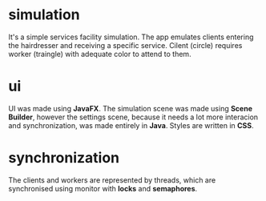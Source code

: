 # simulation
It's a simple services facility simulation. The app emulates clients entering the hairdresser and receiving a specific service. Cilent (circle) requires worker (traingle) with adequate color to attend to them.
# ui
UI was made using **JavaFX**. The simulation scene was made using **Scene Builder**, however the settings scene, because it needs a lot more interacion and synchronization, was made entirely in **Java**. Styles are written in **CSS**.
# synchronization
The clients and workers are represented by threads, which are synchronised using monitor with **locks** and **semaphores**.

